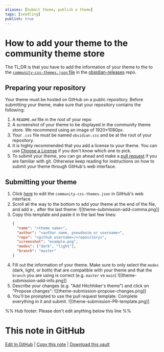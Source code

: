 ```yaml
---
aliases: [Submit theme, publish a theme]
tags: [seedling]
publish: true
---
```


# How to add your theme to the community theme store

The TL;DR is that you have to add the information of your theme to the to the [`community-css-themes.json` file](https://github.com/obsidianmd/obsidian-releases/blob/master/community-css-themes.json) in the [obsidian-releases](https://github.com/obsidianmd/obsidian-releases/) repo.

## Preparing your repository

Your theme must be hosted on GitHub on a public repository. Before submitting your theme, make sure that your repository contains the following:

1. A `README.md` file in the root of your repo
2. A screenshot of your theme to be displayed in the community theme store. We recommend using an image of 1920×1080px.
3. Your `.css` file must be named `obsidian.css` and be at the root of your repository.
4. It is highly recommended that you add a license to your theme. You can use [Choose a License](https://choosealicense.com/) if you don't know which one to pick.
5. To submit your theme, you can go ahead and make a [pull request](https://docs.github.com/en/github/collaborating-with-pull-requests/proposing-changes-to-your-work-with-pull-requests/creating-a-pull-request-from-a-fork) if you are familiar with git. Otherwise keep reading for instructions on how to submit your theme through GitHub's web interface.

## Submitting your theme

1. Click [here](https://github.com/obsidianmd/obsidian-releases/edit/master/community-css-themes.json) to edit the `community-css-themes.json` in GitHub's web interface.
2. Scroll all the way to the bottom to add your theme at the end of the file, and add a `,` after the last theme:
   ![[theme-submission-add-comma.png]]
3. Copy this template and paste it in the last few lines:
   ```json
   {
     "name": "<theme name>",
     "author": "<author name, pseudonim or username>",
     "repo": "<github username>/<repository>",
     "screenshot": "example.png",
     "modes": ["dark", "light"],
     "branch": "master"
   }
   ```
4. Fill out the information of your theme. Make sure to only select the `modes` (dark, light, or both) that are compatible with your theme and that the `branch` you are using is correct (e.g. `master` vs `main`)
   ![[theme-submission-add-info.png]]
5. Describe your changes (e.g. "Add Hitchhiker's theme") and click on "Propose changes":
   ![[theme-submission-propose-changes.png]]
6. You'll be prompted to use the pull request template. Complete everything in it and submit.
   ![[theme-submission-PR-template.png]]

%% Hub footer: Please don't edit anything below this line %%

# This note in GitHub

<span class="git-footer">[Edit In GitHub](https://github.dev/obsidian-community/obsidian-hub/blob/main/04%20-%20Guides%2C%20Workflows%2C%20%26%20Courses/Guides/How%20to%20add%20your%20theme%20to%20the%20community%20theme%20store.md "git-hub-edit-note") | [Copy this note](https://raw.githubusercontent.com/obsidian-community/obsidian-hub/main/04%20-%20Guides%2C%20Workflows%2C%20%26%20Courses/Guides/How%20to%20add%20your%20theme%20to%20the%20community%20theme%20store.md "git-hub-copy-note") | [Download this vault](https://github.com/obsidian-community/obsidian-hub/archive/refs/heads/main.zip "git-hub-download-vault") </span>
